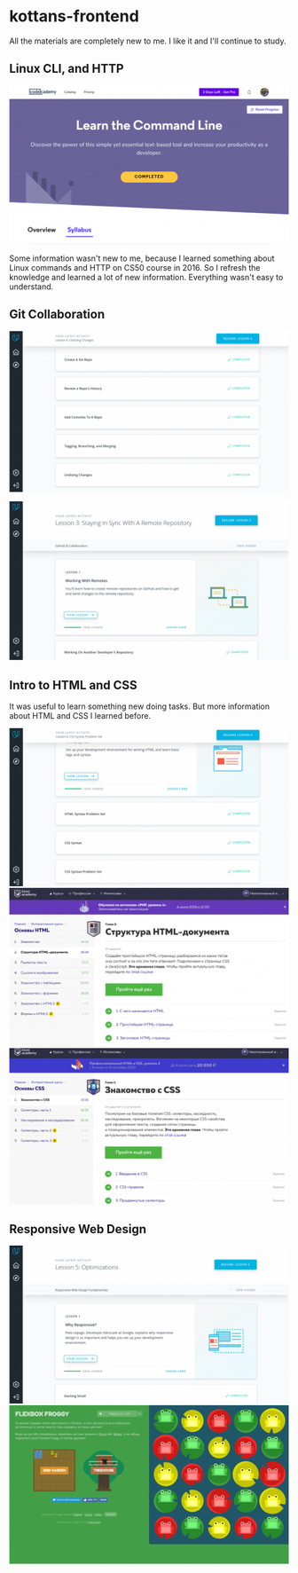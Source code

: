 # kottans-frontend

All the materials are completely new to me. I like it and I'll continue to study.


## Linux CLI, and HTTP

![screenshot_linux_cli](https://github.com/NastjonkaK/kottans-frontend/blob/master/task_linux_cli/CommandLine.png)

Some information wasn't new to me, because I learned something about Linux commands and HTTP on CS50 course in 2016. So I refresh the knowledge and learned a lot of new information. Everything wasn't easy to understand.


## Git Collaboration

![screenshot_what_is_version_control](https://github.com/NastjonkaK/kottans-frontend/blob/master/task_git_collaboration/WhatIsVersionControl.png)

![screenshot_github_and_collaboration](https://github.com/NastjonkaK/kottans-frontend/blob/master/task_git_collaboration/GitHub%26Collaboration.png)


## Intro to HTML and CSS

It was useful to learn something new doing tasks. But more information about HTML and CSS I learned before.

![screenshot_into_to_html_and_css](https://github.com/NastjonkaK/kottans-frontend/blob/master/task_html_css_intro/IntroToHTML%26CSS.png)
![screenshot_html](https://github.com/NastjonkaK/kottans-frontend/blob/master/task_html_css_intro/HTML.png)
![screenshot_css](https://github.com/NastjonkaK/kottans-frontend/blob/master/task_html_css_intro/CSS.png)

## Responsive Web Design

![screenshot_responsive_web_design](https://github.com/NastjonkaK/kottans-frontend/blob/master/task_responsive_web_design/responsive_web_design.png)
![screenshot_flexbox_froggy](https://github.com/NastjonkaK/kottans-frontend/blob/master/task_responsive_web_design/flexbox_froggy.png)